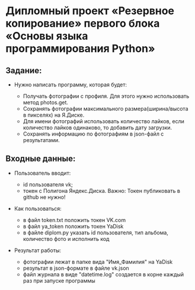 # Дипломный проект «Резервное копирование» первого блока «Основы языка программирования Python»

## Задание:

- Нужно написать программу, которая будет:

  - Получать фотографии с профиля. Для этого нужно использовать метод photos.get.
  - Сохранять фотографии максимального размера(ширина/высота в пикселях) на Я.Диске.
  - Для имени фотографий использовать количество лайков, если количество лайков одинаково,
    то добавить дату загрузки.
  - Сохранять информацию по фотографиям в json-файл с результатами.

## Входные данные:

- Пользователь вводит:

  - id пользователя vk;
  - токен с Полигона Яндекс.Диска. Важно: Токен публиковать в github не нужно!

* Как пользоваться:

  - в файл token.txt положить токен VK.com

  * в файл ya_token положить токен YaDisk
  * в файле diplom.py указать id пользователя, тип альбома, количество фото и исполнить код

* Результат работы:
  - фотографии лежат в папке вида "Имя_Фамилия" на YaDisk
  - результат в json-формате в файле vk.json
  - файл журнала в виде "datetime.log" создается в корне каждый раз при запуске программы
